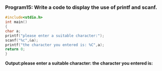 ### Program15: Write a code to display the use of printf and scanf.
```c
#include<stdio.h>
int main()
{
char a;
printf("please enter a suitable character:");
scanf("%c",&a);
printf("the character you entered is: %C",a);
return 0;
}
```
**Output:please enter a suitable character:
the character you entered is:**  
